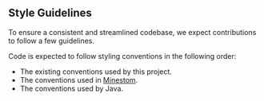 
## Style Guidelines

To ensure a consistent and streamlined codebase,
we expect contributions to follow a few guidelines.

Code is expected to follow styling conventions in the following order:
- The existing conventions used by this project.
- The conventions used in [Minestom](https://github.com/minestom/Minestom).
- The conventions used by Java.


